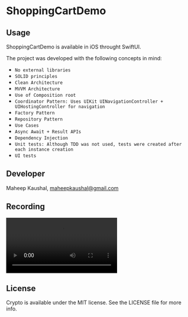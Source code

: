 # ShoppingCartDemo

## Usage

ShoppingCartDemo is available in iOS throught SwiftUI.

The project was developed with the following concepts in mind:

- ``No external libraries``
- ``SOLID principles``
- ``Clean Architecture``
- ``MVVM Architecture``
- ``Use of Composition root``
- ``Coordinator Pattern: Uses UIKit UINavigationController + UIHostingController for navigation``
- ``Factory Pattern``
- ``Repository Pattern``
- ``Use Cases``
- ``Async Await + Result APIs``
- ``Dependency Injection``
- ``Unit tests: Although TDD was not used, tests were created after each instance creation``
- ``UI tests``

## Developer

Maheep Kaushal, maheepkaushal@gmail.com

## Recording

![Watch the video](https://github.com/Maheepk/ShoppingCartDemo/blob/main/rec.mp4)

## License

Crypto is available under the MIT license. See the LICENSE file for more info.

